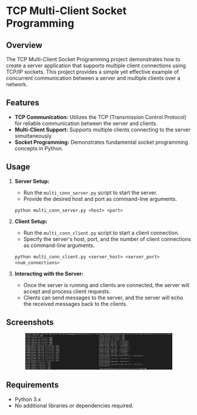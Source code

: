 # TCP Multi-Client Socket Programming

## Overview
The TCP Multi-Client Socket Programming project demonstrates how to create a server application that supports multiple client connections using TCP/IP sockets. This project provides a simple yet effective example of concurrent communication between a server and multiple clients over a network.

## Features
- **TCP Communication:** Utilizes the TCP (Transmission Control Protocol) for reliable communication between the server and clients.
- **Multi-Client Support:** Supports multiple clients connecting to the server simultaneously.
- **Socket Programming:** Demonstrates fundamental socket programming concepts in Python.

## Usage
1. **Server Setup:**
   - Run the `multi_conn_server.py` script to start the server.
   - Provide the desired host and port as command-line arguments.

    ```
    python multi_conn_server.py <host> <port>
    ```

2. **Client Setup:**
   - Run the `multi_conn_client.py` script to start a client connection.
   - Specify the server's host, port, and the number of client connections as command-line arguments.

    ```
    python multi_conn_client.py <server_host> <server_port> <num_connections>
    ```

3. **Interacting with the Server:**
   - Once the server is running and clients are connected, the server will accept and process client requests.
   - Clients can send messages to the server, and the server will echo the received messages back to the clients.

## Screenshots

<div style="display: flex; flex-wrap: wrap; justify-content: center;">
  <img src="img/pic1.png" alt="Screenshot 1" width="200" />
  <img src="img/pic2.png" alt="Screenshot 2" width="200" />
</div>

## Requirements
- Python 3.x
- No additional libraries or dependencies required.

